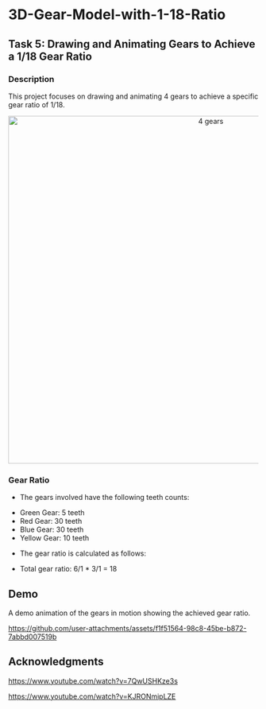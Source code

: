 # 3D-Gear-Model-with-1-18-Ratio

## Task 5: Drawing and Animating Gears to Achieve a 1/18 Gear Ratio

### Description
This project focuses on drawing and animating 4 gears to achieve a specific gear ratio of 1/18. 

<p align="center">
  <img src="https://github.com/user-attachments/assets/1b5d74e2-ca2f-41ba-b425-966b111df8c3" alt="4 gears" width="800" height="700">
</p>


### Gear Ratio
- The gears involved have the following teeth counts:
* Green Gear: 5 teeth
* Red Gear: 30 teeth
* Blue Gear: 30 teeth
* Yellow Gear: 10 teeth

- The gear ratio is calculated as follows:
* Total gear ratio: 6/1 * 3/1 = 18 


## Demo 
A demo animation of the gears in motion showing the achieved gear ratio.

https://github.com/user-attachments/assets/f1f51564-98c8-45be-b872-7abbd007519b


## Acknowledgments
https://www.youtube.com/watch?v=7QwUSHKze3s

https://www.youtube.com/watch?v=KJRONmipLZE








